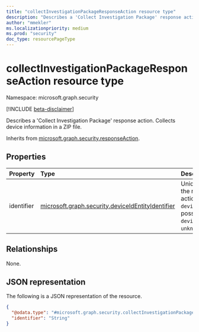 ```yaml
---
title: "collectInvestigationPackageResponseAction resource type"
description: "Describes a 'Collect Investigation Package' response action"
author: "mmekler"
ms.localizationpriority: medium
ms.prod: "security"
doc_type: resourcePageType
---
```


# collectInvestigationPackageResponseAction resource type

Namespace: microsoft.graph.security

[!INCLUDE [beta-disclaimer](../../includes/beta-disclaimer.md)]

Describes a 'Collect Investigation Package' response action.
Collects device information in a ZIP file.

Inherits from [microsoft.graph.security.responseAction](../resources/security-responseaction.md).

## Properties
| Property   | Type                                                                                                                | Description                                                                                                                  |
|:-----------|:--------------------------------------------------------------------------------------------------------------------|:-----------------------------------------------------------------------------------------------------------------------------|
| identifier | [microsoft.graph.security.deviceIdEntityIdentifier](../resources/enums-security.md#deviceIdEntityIdentifier-values) | Unique identifier for the response action. Default is `deviceId` .The possible values are: `deviceId`, `unknownFutureValue`. |

## Relationships
None.

## JSON representation
The following is a JSON representation of the resource.
<!-- {
  "blockType": "resource",
  "@odata.type": "microsoft.graph.security.collectInvestigationPackageResponseAction"
}
-->
``` json
{
  "@odata.type": "#microsoft.graph.security.collectInvestigationPackageResponseAction",
  "identifier": "String"
}
```

